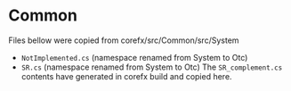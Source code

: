﻿# Common

Files bellow were copied from corefx/src/Common/src/System
* `NotImplemented.cs` (namespace renamed from System to Otc)
* `SR.cs` (namespace renamed from System to Otc)
The `SR_complement.cs` contents have generated in corefx build and copied here.
